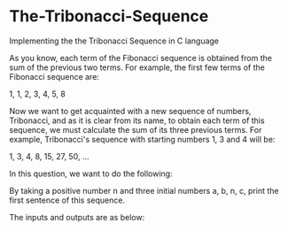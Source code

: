 # The-Tribonacci-Sequence
Implementing the the Tribonacci Sequence in C language

As you know, each term of the Fibonacci sequence is obtained from the sum of the previous two terms. For example, the first few terms of the Fibonacci sequence are:

1, 1, 2, 3, 4, 5, 8

Now we want to get acquainted with a new sequence of numbers, Tribonacci, and as it is clear from its name, to obtain each term of this sequence, we must calculate the sum of its three previous terms. For example, Tribonacci's sequence with starting numbers 1, 3 and 4 will be:

1, 3, 4, 8, 15, 27, 50, ...

In this question, we want to do the following:

By taking a positive number n and three initial numbers a, b, n, c, print the first sentence of this sequence.

The inputs and outputs are as below:




